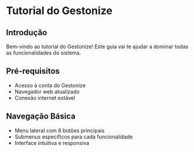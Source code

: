 # Tutorial do Gestonize

## Introdução
Bem-vindo ao tutorial do Gestonize! Este guia vai te ajudar a dominar todas as funcionalidades do sistema.

## Pré-requisitos
- Acesso à conta do Gestonize
- Navegador web atualizado
- Conexão internet estável

## Navegação Básica
- Menu lateral com 8 botões principais
- Submenus específicos para cada funcionalidade
- Interface intuitiva e responsiva
